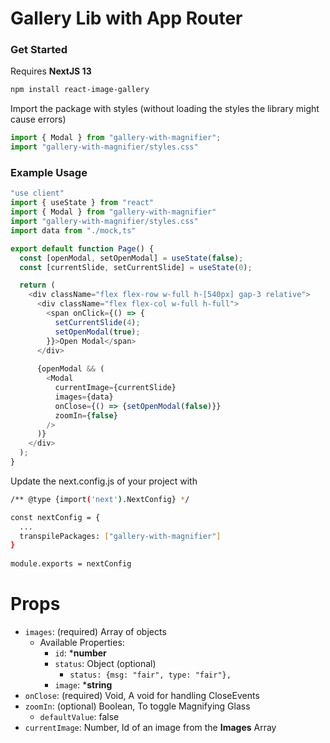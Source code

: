# Gallery Lib with App Router

### Get Started
Requires **NextJS 13**

```bash
npm install react-image-gallery
```
Import the package with styles (without loading the styles the library might cause errors)

```javascript
import { Modal } from "gallery-with-magnifier";
import "gallery-with-magnifier/styles.css"
```

### Example Usage
```javascript
"use client"
import { useState } from "react"
import { Modal } from "gallery-with-magnifier"
import "gallery-with-magnifier/styles.css"
import data from "./mock,ts"

export default function Page() {
  const [openModal, setOpenModal] = useState(false);
  const [currentSlide, setCurrentSlide] = useState(0);

  return (
    <div className="flex flex-row w-full h-[540px] gap-3 relative">
      <div className="flex flex-col w-full h-full">
        <span onClick={() => {
          setCurrentSlide(4);
          setOpenModal(true);
        }}>Open Modal</span>
      </div>
      
      {openModal && (
        <Modal 
          currentImage={currentSlide}
          images={data}
          onClose={() => {setOpenModal(false)}}
          zoomIn={false}
        />
      )}
    </div>
  );
}
```

Update the next.config.js of your project with
```bash
/** @type {import('next').NextConfig} */

const nextConfig = {
  ...
  transpilePackages: ["gallery-with-magnifier"]
}
  
module.exports = nextConfig
```

# Props
* `images`: (required) Array of objects
  * Available Properties:
    * `id`: ***number** 
    * `status`: Object (optional) 
      - `status: {msg: "fair", type: "fair"},`
    * `image`: ***string**
* `onClose`: (required) Void, A void for handling CloseEvents
* `zoomIn`: (optional) Boolean, To toggle Magnifying Glass
    * `defaultValue`: false
* `currentImage`: Number, Id of an image from the **Images** Array
